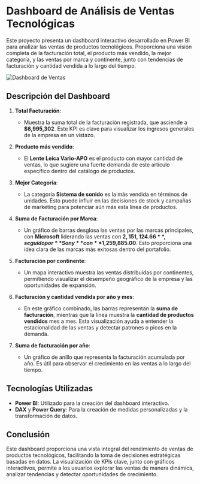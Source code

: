 # Dashboard de Análisis de Ventas Tecnológicas

Este proyecto presenta un dashboard interactivo desarrollado en Power BI para analizar las ventas de productos tecnológicos. Proporciona una visión completa de la facturación total, el producto más vendido, la mejor categoría, y las ventas por marca y continente, junto con tendencias de facturación y cantidad vendida a lo largo del tiempo.

![Dashboard de Ventas](ruta/a/tu/imagen.png)

## Descripción del Dashboard

1. **Total Facturación**: 
   - Muestra la suma total de la facturación registrada, que asciende a **$6,995,302**. Este KPI es clave para visualizar los ingresos generales de la empresa en un vistazo.

2. **Producto más vendido**:
   - El **Lente Leica Vario-APO** es el producto con mayor cantidad de ventas, lo que sugiere una fuerte demanda de este artículo específico dentro del catálogo de productos.

3. **Mejor Categoría**:
   - La categoría **Sistema de sonido** es la más vendida en términos de unidades. Esto puede influir en las decisiones de stock y campañas de marketing para potenciar aún más esta línea de productos.

4. **Suma de Facturación por Marca**:
   - Un gráfico de barras desglosa las ventas por las marcas principales, con **Microsoft** liderando las ventas con **$2,151,124.66**, seguido por **Sony** con **$1,259,885.00**. Esto proporciona una idea clara de las marcas más exitosas dentro del portafolio.

5. **Facturación por continente**:
   - Un mapa interactivo muestra las ventas distribuidas por continentes, permitiendo visualizar el desempeño geográfico de la empresa y las oportunidades de expansión.

6. **Facturación y cantidad vendida por año y mes**:
   - En este gráfico combinado, las barras representan la **suma de facturación**, mientras que la línea muestra la **cantidad de productos vendidos** mes a mes. Esta visualización ayuda a entender la estacionalidad de las ventas y detectar patrones o picos en la demanda.

7. **Suma de facturación por año**:
   - Un gráfico de anillo que representa la facturación acumulada por año. Es útil para observar el crecimiento en las ventas a lo largo del tiempo.

## Tecnologías Utilizadas
- **Power BI**: Utilizado para la creación del dashboard interactivo.
- **DAX** y **Power Query**: Para la creación de medidas personalizadas y la transformación de datos.

## Conclusión

Este dashboard proporciona una vista integral del rendimiento de ventas de productos tecnológicos, facilitando la toma de decisiones estratégicas basadas en datos. La visualización de KPIs clave, junto con gráficos interactivos, permite a los usuarios explorar las ventas de manera dinámica, analizar tendencias y detectar oportunidades de crecimiento.
